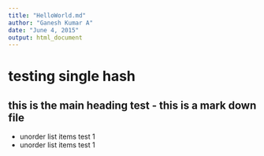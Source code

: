 ```yaml
---
title: "HelloWorld.md"
author: "Ganesh Kumar A"
date: "June 4, 2015"
output: html_document
---
```

# testing single hash
## this is the main heading test - this is a mark down file


* unorder list items test 1
* unorder list items test 1
